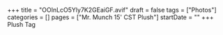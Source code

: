 +++
title = "OOInLcO5Yly7K2GEaiGF.avif"
draft = false
tags = ["Photos"]
categories = []
pages = ["Mr. Munch 15' CST Plush"]
startDate = ""
+++
Plush Tag
